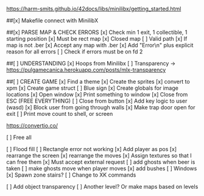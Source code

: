 https://harm-smits.github.io/42docs/libs/minilibx/getting_started.html

##[x] Makefile connect with MinilibX

##[x] PARSE MAP & CHECK ERRORS
[x] Check min 1 exit, 1 collectible, 1 starting position
[x] Must be rect map
[x] Closed map
[ ] Valid path
[x] If map is not .ber
[x] Accept any map with .ber
[x] Add "Error\n" plus explicit reason for all errors
[ ] Check if errors must be on fd 2

##[ ] UNDERSTANDING
[x] Hoops from Minilibx
[ ] Transparency -> https://pulgamecanica.herokuapp.com/posts/mlx-transparency

##[ ] CREATE GAME
[x] Find a theme
[x] Create the sprites
[x] convert to xpm
[x] Create game struct
[ ] Blue sign
[x] Create globals for image locations
[x] Open window
[x] Print something to window
[x] Close from ESC (FREE EVERYTHING)
[ ] Close from button
[x] Add key logic to user (wasd)
[x] Block user from going through walls
[x] Make trap door open for exit
[ ] Print move count to shell, or screen


https://convertio.co/

[ ] Free all

[ ] Flood fill
[ ] Rectangle error not working
[x] Add player as pos
[x] rearrange the screen
[x] rearrange the moves
[x] Assign textures so that I can free them
[x] Must accept external request
[ ] add ghosts when beer is taken
[ ] make ghosts move when player moves
[x] add bushes 
[ ] Windows 
[x] Spawn zone stairs?
[ ] Change to XK commands


[ ] Add object transparency
[ ] Another level? Or make maps based on levels
